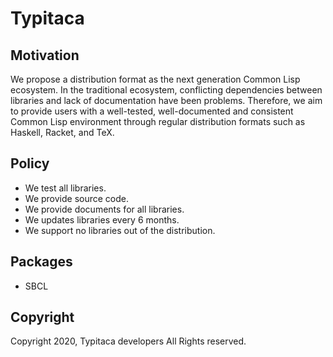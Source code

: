 # Typitaca

## Motivation

We propose a distribution format as the next generation Common Lisp ecosystem. 
In the traditional ecosystem, conflicting dependencies between libraries and lack of documentation have been problems.
Therefore, we aim to provide users with a well-tested, well-documented and consistent Common Lisp environment
through regular distribution formats such as Haskell, Racket, and TeX.

## Policy

- We test all libraries.
- We provide source code.
- We provide documents for all libraries.
- We updates libraries every 6 months.
- We support no libraries out of the distribution.

## Packages

- SBCL

## Copyright

Copyright 2020, Typitaca developers All Rights reserved.
